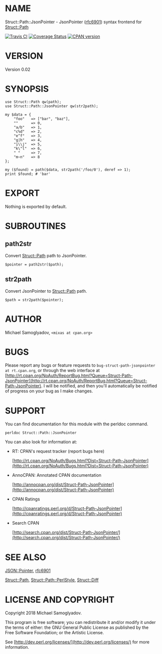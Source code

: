 # NAME

Struct::Path::JsonPointer - JsonPointer ([rfc6901](https://tools.ietf.org/html/rfc6901))
syntax frontend for [Struct::Path](https://metacpan.org/pod/Struct::Path)

<a href="https://travis-ci.org/mr-mixas/Struct-Path-JsonPointer.pm"><img src="https://travis-ci.org/mr-mixas/Struct-Path-JsonPointer.pm.svg?branch=master" alt="Travis CI"></a>
<a href='https://coveralls.io/github/mr-mixas/Struct-Path-JsonPointer.pm?branch=master'><img src='https://coveralls.io/repos/github/mr-mixas/Struct-Path-JsonPointer.pm/badge.svg?branch=master' alt='Coverage Status'/></a>
<a href="https://badge.fury.io/pl/Struct-Path-JsonPointer"><img src="https://badge.fury.io/pl/Struct-Path-JsonPointer.svg" alt="CPAN version"></a>

# VERSION

Version 0.02

# SYNOPSIS

    use Struct::Path qw(path);
    use Struct::Path::JsonPointer qw(str2path);

    my $data = {
        "foo"   => ["bar", "baz"],
        ""      => 0,
        "a/b"   => 1,
        "c%d"   => 2,
        "e^f"   => 3,
        "g|h"   => 4,
        "i\\j"  => 5,
        "k\"l"  => 6,
        " "     => 7,
        "m~n"   => 8
    };

    my ($found) = path($data, str2path('/foo/0'), deref => 1);
    print $found; # 'bar'

# EXPORT

Nothing is exported by default.

# SUBROUTINES

## path2str

Convert [Struct::Path](https://metacpan.org/pod/Struct::Path) path to JsonPointer.

    $pointer = path2str($path);

## str2path

Convert JsonPointer to [Struct::Path](https://metacpan.org/pod/Struct::Path) path.

    $path = str2path($pointer);

# AUTHOR

Michael Samoglyadov, `<mixas at cpan.org>`

# BUGS

Please report any bugs or feature requests to
`bug-struct-path-jsonpointer at rt.cpan.org`, or through the web interface at
[http://rt.cpan.org/NoAuth/ReportBug.html?Queue=Struct-Path-JsonPointer](http://rt.cpan.org/NoAuth/ReportBug.html?Queue=Struct-Path-JsonPointer). I
will be notified, and then you'll automatically be notified of progress on your
bug as I make changes.

# SUPPORT

You can find documentation for this module with the perldoc command.

    perldoc Struct::Path::JsonPointer

You can also look for information at:

- RT: CPAN's request tracker (report bugs here)

    [http://rt.cpan.org/NoAuth/Bugs.html?Dist=Struct-Path-JsonPointer](http://rt.cpan.org/NoAuth/Bugs.html?Dist=Struct-Path-JsonPointer)

- AnnoCPAN: Annotated CPAN documentation

    [http://annocpan.org/dist/Struct-Path-JsonPointer](http://annocpan.org/dist/Struct-Path-JsonPointer)

- CPAN Ratings

    [http://cpanratings.perl.org/d/Struct-Path-JsonPointer](http://cpanratings.perl.org/d/Struct-Path-JsonPointer)

- Search CPAN

    [http://search.cpan.org/dist/Struct-Path-JsonPointer/](http://search.cpan.org/dist/Struct-Path-JsonPointer/)

# SEE ALSO

[JSON::Pointer](https://metacpan.org/pod/JSON::Pointer), [rfc6901](https://tools.ietf.org/html/rfc6901)

[Struct::Path](https://metacpan.org/pod/Struct::Path), [Struct::Path::PerlStyle](https://metacpan.org/pod/Struct::Path::PerlStyle), [Struct::Diff](https://metacpan.org/pod/Struct::Diff)

# LICENSE AND COPYRIGHT

Copyright 2018 Michael Samoglyadov.

This program is free software; you can redistribute it and/or modify it under
the terms of either: the GNU General Public License as published by the Free
Software Foundation; or the Artistic License.

See [http://dev.perl.org/licenses/](http://dev.perl.org/licenses/) for more information.
